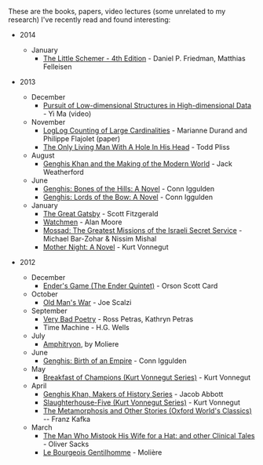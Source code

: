 These are the books, papers, video lectures (some unrelated to my research) I've recently read and found interesting:

* 2014
    * January
        * [The Little Schemer - 4th Edition](http://www.amazon.com/gp/product/0262560992/ref=as_li_ss_tl?ie=UTF8&camp=1789&creative=390957&creativeASIN=0262560992&linkCode=as2&tag=shriswebl-20) - Daniel P. Friedman, Matthias Felleisen

* 2013
    * December
        * [Pursuit of Low-dimensional Structures in High-dimensional Data](https://vimeo.com/80319158) - Yi Ma (video)
    * November
        * [LogLog Counting of Large Cardinalities](http://algo.inria.fr/flajolet/Publications/DuFl03.pdf) - Marianne Durand and Philippe Flajolet (paper)
        * [The Only Living Man With A Hole In His Head](http://www.amazon.com/gp/product/B007BV833C/ref=as_li_ss_tl?ie=UTF8&camp=1789&creative=390957&creativeASIN=B007BV833C&linkCode=as2&tag=shriswebl-20) - Todd Pliss
    * August
        * [Genghis Khan and the Making of the Modern World](http://www.amazon.com/gp/product/B000FCK206/ref=as_li_ss_tl?ie=UTF8&camp=1789&creative=390957&creativeASIN=B000FCK206&linkCode=as2&tag=shriswebl-20) - Jack Weatherford
    * June
        * [Genghis: Bones of the Hills: A Novel](http://www.amazon.com/gp/product/B001NLL9IM/ref=as_li_ss_tl?ie=UTF8&camp=1789&creative=390957&creativeASIN=B001NLL9IM&linkCode=as2&tag=shriswebl-20) - Conn Iggulden
        * [Genghis: Lords of the Bow: A Novel](http://www.amazon.com/gp/product/B000WJQUYO/ref=as_li_ss_tl?ie=UTF8&camp=1789&creative=390957&creativeASIN=B000WJQUYO&linkCode=as2&tag=shriswebl-20) - Conn Iggulden
    * January
        * [The Great Gatsby](http://www.amazon.com/gp/product/B000FC0PDA/ref=as_li_ss_tl?ie=UTF8&tag=shriswebl-20&linkCode=as2&camp=1789&creative=390957&creativeASIN=B000FC0PDA) - Scott Fitzgerald
        * [Watchmen](http://www.amazon.com/gp/product/B005CRQ2IU/ref=as_li_ss_tl?ie=UTF8&tag=shriswebl-20&linkCode=as2&camp=1789&creative=390957&creativeASIN=B005CRQ2IU) - Alan Moore
        * [Mossad: The Greatest Missions of the Israeli Secret Service](http://www.amazon.com/gp/product/B007HBLPO0/ref=as_li_ss_tl?ie=UTF8&tag=shriswebl-20&linkCode=as2&camp=1789&creative=390957&creativeASIN=B007HBLPO0) - Michael Bar-Zohar & Nissim Mishal
        * [Mother Night: A Novel](http://www.amazon.com/gp/product/B002KJA97I/ref=as_li_ss_tl?ie=UTF8&tag=shriswebl-20&linkCode=as2&camp=1789&creative=390957&creativeASIN=B002KJA97I) - Kurt Vonnegut
	
* 2012
    * December
        * [Ender's Game (The Ender Quintet)](http://www.amazon.com/gp/product/B003G4W49C/ref=as_li_ss_tl?ie=UTF8&tag=shriswebl-20&linkCode=as2&camp=1789&creative=390957&creativeASIN=B003G4W49C) - Orson Scott Card
    * October
        * [Old Man's War](http://www.amazon.com/gp/product/B000SEIK2S/ref=as_li_ss_tl?ie=UTF8&camp=1789&creative=390957&creativeASIN=B000SEIK2S&linkCode=as2&tag=shriswebl-20) - Joe Scalzi
    * September
        * [Very Bad Poetry](http://www.amazon.com/gp/product/0679776222/ref=as_li_ss_tl?ie=UTF8&camp=1789&creative=390957&creativeASIN=0679776222&linkCode=as2&tag=shriswebl-20) - Ross Petras, Kathryn Petras
        * Time Machine - H.G. Wells
    * July
        * [Amphitryon](http://www.amazon.com/gp/product/0156002116/ref=as_li_ss_tl?ie=UTF8&camp=1789&creative=390957&creativeASIN=0156002116&linkCode=as2&tag=shriswebl-20), by Moliere
    * June
        * [Genghis: Birth of an Empire](http://www.amazon.com/gp/product/B000QBYERS/ref=as_li_ss_tl?ie=UTF8&tag=shriswebl-20&linkCode=as2&camp=1789&creative=390957&creativeASIN=B000QBYERS) - Conn Iggulden
    * May
        * [Breakfast of Champions (Kurt Vonnegut Series)](http://www.amazon.com/gp/product/B003XRELEI/ref=as_li_ss_tl?ie=UTF8&tag=shriswebl-20&linkCode=as2&camp=1789&creative=390957&creativeASIN=B003XRELEI) - Kurt Vonnegut
    * April
        * [Genghis Khan, Makers of History Series](http://www.amazon.com/gp/product/B004UJOU6C/ref=as_li_ss_tl?ie=UTF8&tag=shriswebl-20&linkCode=as2&camp=1789&creative=390957&creativeASIN=B004UJOU6C) - Jacob Abbott
        * [Slaughterhouse-Five (Kurt Vonnegut Series)](http://www.amazon.com/gp/product/B003XVYLDU/ref=as_li_ss_tl?ie=UTF8&tag=shriswebl-20&linkCode=as2&camp=1789&creative=390957&creativeASIN=B003XVYLDU) - Kurt Vonnegut
        * [The Metamorphosis and Other Stories (Oxford World's Classics)](http://www.amazon.com/gp/product/B003HD2L18/ref=as_li_ss_tl?ie=UTF8&tag=shriswebl-20&linkCode=as2&camp=1789&creative=390957&creativeASIN=B003HD2L18) -- Franz Kafka
    * March
        * [The Man Who Mistook His Wife for a Hat: and other Clinical Tales](http://www.amazon.com/gp/product/B003MQNI6W/ref=as_li_ss_tl?ie=UTF8&tag=shriswebl-20&linkCode=as2&camp=1789&creative=390957&creativeASIN=B003MQNI6W) - Oliver Sacks
        * [Le Bourgeois Gentilhomme](http://www.amazon.com/gp/product/B004UJ7VG8/ref=as_li_ss_tl?ie=UTF8&tag=shriswebl-20&linkCode=as2&camp=1789&creative=390957&creativeASIN=B004UJ7VG8) - Molière
